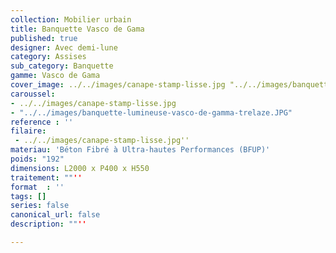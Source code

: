 ```yaml
---
collection: Mobilier urbain
title: Banquette Vasco de Gama
published: true
designer: Avec demi-lune
category: Assises
sub_category: Banquette
gamme: Vasco de Gama
cover_image: ../../images/canape-stamp-lisse.jpg "../../images/banquette-vasco-de-gama-demi-lunes.JPG"
caroussel: 
- ../../images/canape-stamp-lisse.jpg
- "../../images/banquette-lumineuse-vasco-de-gamma-trelaze.JPG"
reference : ''
filaire: 
 - ../../images/canape-stamp-lisse.jpg''
materiau: 'Béton Fibré à Ultra-hautes Performances (BFUP)'
poids: "192"
dimensions: L2000 x P400 x H550
traitement: ""''
format  : ''
tags: []
series: false
canonical_url: false
description: ""''

---
```

